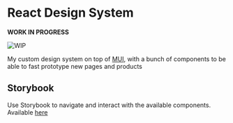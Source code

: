 # React Design System

**WORK IN PROGRESS**

![WIP](https://external-content.duckduckgo.com/iu/?u=https%3A%2F%2Ftse2.mm.bing.net%2Fth%3Fid%3DOIP.V0ck8qwYE6GRienn9nKiFAAAAA%26pid%3DApi&f=1)

My custom design system on top of [MUI](https://mui.com/material-ui/), with a bunch of components to be able to fast prototype new pages and products

## Storybook

Use Storybook to navigate and interact with the available components. Available [here](https://pautena.com/react-design-system)
